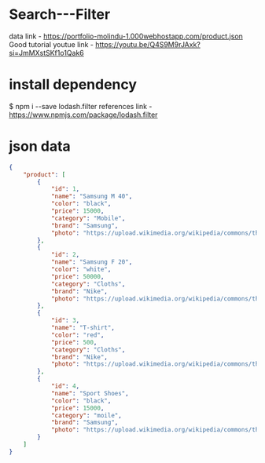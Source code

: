 # Search---Filter
data link - https://portfolio-molindu-1.000webhostapp.com/product.json
Good tutorial youtue link - https://youtu.be/Q4S9M9rJAxk?si=JmMXstSKf1o1Qak6

# install dependency
$ npm i --save lodash.filter
references link - https://www.npmjs.com/package/lodash.filter 

# json data
```json
{
    "product": [
        {
            "id": 1,
            "name": "Samsung M 40",
            "color": "black",
            "price": 15000,
            "category": "Mobile",
            "brand": "Samsung",
            "photo": "https://upload.wikimedia.org/wikipedia/commons/thumb/7/71/I7500_with_screen_protector.jpg/1200px-I7500_with_screen_protector.jpg"
        },
        {
            "id": 2,
            "name": "Samsung F 20",
            "color": "white",
            "price": 50000,
            "category": "Cloths",
            "brand": "Nike",
            "photo": "https://upload.wikimedia.org/wikipedia/commons/thumb/7/71/I7500_with_screen_protector.jpg/1200px-I7500_with_screen_protector.jpg"
        },
        {
            "id": 3,
            "name": "T-shirt",
            "color": "red",
            "price": 500,
            "category": "Cloths",
            "brand": "Nike",
            "photo": "https://upload.wikimedia.org/wikipedia/commons/thumb/7/71/I7500_with_screen_protector.jpg/1200px-I7500_with_screen_protector.jpg"
        },
        {
            "id": 4,
            "name": "Sport Shoes",
            "color": "black",
            "price": 15000,
            "category": "moile",
            "brand": "Samsung",
            "photo": "https://upload.wikimedia.org/wikipedia/commons/thumb/7/71/I7500_with_screen_protector.jpg/1200px-I7500_with_screen_protector.jpg"
        }
    ]
}
```
